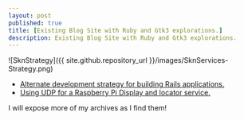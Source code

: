 ```yaml
---
layout: post
published: true
title: [Existing Blog Site with Ruby and Gtk3 explorations.]
description: Existing Blog Site with Ruby and Gtk3 explorations.
---
```


![SknStrategy]({{ site.github.repository_url }}/images/SknServices-Strategy.png)

* [Alternate development strategy for building Rails applications.](https://skoona.blogspot.com/2016/08/sknservices-alternate-development_11.html)
* [Using UDP for a Raspberry Pi Display and locator service.](https://skoona.blogspot.com/2016/08/raspberry-pi-iot-udp-programming-with.html)

I will expose more of my archives as I find them!



